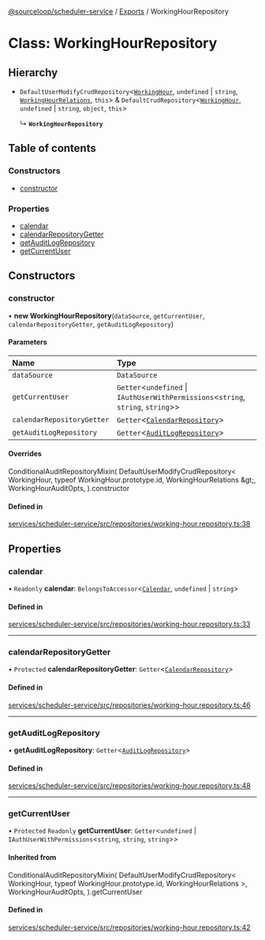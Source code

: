 [@sourceloop/scheduler-service](../README.md) / [Exports](../modules.md) / WorkingHourRepository

# Class: WorkingHourRepository

## Hierarchy

- `DefaultUserModifyCrudRepository`<[`WorkingHour`](WorkingHour.md), `undefined` \| `string`, [`WorkingHourRelations`](../interfaces/WorkingHourRelations.md), `this`\> & `DefaultCrudRepository`<[`WorkingHour`](WorkingHour.md), `undefined` \| `string`, `object`, `this`\>

  ↳ **`WorkingHourRepository`**

## Table of contents

### Constructors

- [constructor](WorkingHourRepository.md#constructor)

### Properties

- [calendar](WorkingHourRepository.md#calendar)
- [calendarRepositoryGetter](WorkingHourRepository.md#calendarrepositorygetter)
- [getAuditLogRepository](WorkingHourRepository.md#getauditlogrepository)
- [getCurrentUser](WorkingHourRepository.md#getcurrentuser)

## Constructors

### constructor

• **new WorkingHourRepository**(`dataSource`, `getCurrentUser`, `calendarRepositoryGetter`, `getAuditLogRepository`)

#### Parameters

| Name | Type |
| :------ | :------ |
| `dataSource` | `DataSource` |
| `getCurrentUser` | `Getter`<`undefined` \| `IAuthUserWithPermissions`<`string`, `string`, `string`\>\> |
| `calendarRepositoryGetter` | `Getter`<[`CalendarRepository`](CalendarRepository.md)\> |
| `getAuditLogRepository` | `Getter`<[`AuditLogRepository`](AuditLogRepository.md)\> |

#### Overrides

ConditionalAuditRepositoryMixin(
  DefaultUserModifyCrudRepository&lt;
    WorkingHour,
    typeof WorkingHour.prototype.id,
    WorkingHourRelations
  \&gt;,
  WorkingHourAuditOpts,
).constructor

#### Defined in

[services/scheduler-service/src/repositories/working-hour.repository.ts:38](https://github.com/sourcefuse/loopback4-microservice-catalog/blob/b93c60ac7/services/scheduler-service/src/repositories/working-hour.repository.ts#L38)

## Properties

### calendar

• `Readonly` **calendar**: `BelongsToAccessor`<[`Calendar`](Calendar.md), `undefined` \| `string`\>

#### Defined in

[services/scheduler-service/src/repositories/working-hour.repository.ts:33](https://github.com/sourcefuse/loopback4-microservice-catalog/blob/b93c60ac7/services/scheduler-service/src/repositories/working-hour.repository.ts#L33)

___

### calendarRepositoryGetter

• `Protected` **calendarRepositoryGetter**: `Getter`<[`CalendarRepository`](CalendarRepository.md)\>

#### Defined in

[services/scheduler-service/src/repositories/working-hour.repository.ts:46](https://github.com/sourcefuse/loopback4-microservice-catalog/blob/b93c60ac7/services/scheduler-service/src/repositories/working-hour.repository.ts#L46)

___

### getAuditLogRepository

• **getAuditLogRepository**: `Getter`<[`AuditLogRepository`](AuditLogRepository.md)\>

#### Defined in

[services/scheduler-service/src/repositories/working-hour.repository.ts:48](https://github.com/sourcefuse/loopback4-microservice-catalog/blob/b93c60ac7/services/scheduler-service/src/repositories/working-hour.repository.ts#L48)

___

### getCurrentUser

• `Protected` `Readonly` **getCurrentUser**: `Getter`<`undefined` \| `IAuthUserWithPermissions`<`string`, `string`, `string`\>\>

#### Inherited from

ConditionalAuditRepositoryMixin(
  DefaultUserModifyCrudRepository<
    WorkingHour,
    typeof WorkingHour.prototype.id,
    WorkingHourRelations
  \>,
  WorkingHourAuditOpts,
).getCurrentUser

#### Defined in

[services/scheduler-service/src/repositories/working-hour.repository.ts:42](https://github.com/sourcefuse/loopback4-microservice-catalog/blob/b93c60ac7/services/scheduler-service/src/repositories/working-hour.repository.ts#L42)
